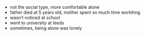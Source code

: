 - not the social type, more comfortable alone
- father died at 5 years old, mother spent so much time workihng
- wasn’t noticed at school
- went to university at leeds
- sometimes, being alone was lonely
